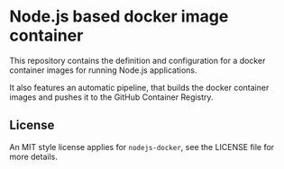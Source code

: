 # Node.js based docker image container

This repository contains the definition and configuration for a docker container
images for running Node.js applications.

It also features an automatic pipeline, that builds the docker container images
and pushes it to the GitHub Container Registry.

## License

An MIT style license applies for `nodejs-docker`, see the LICENSE file for more
details.

